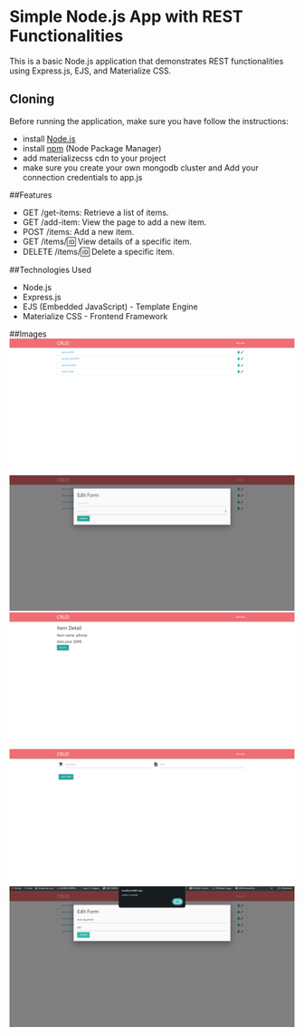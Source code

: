 # Simple Node.js App with REST Functionalities

This is a basic Node.js application that demonstrates REST functionalities using Express.js, EJS, and Materialize CSS.

## Cloning
Before running the application, make sure you have follow the instructions:
- install [Node.js](https://nodejs.org/)
- install [npm](https://www.npmjs.com/) (Node Package Manager)
- add materializecss cdn to your project
- make sure you create your own mongodb cluster and Add your connection credentials to app.js

##Features
-  GET /get-items: Retrieve a list of items.
-  GET /add-item: View the page to add a new item.
-  POST /items: Add a new item.
-  GET /items/:id: View details of a specific item.
-  DELETE /items/:id: Delete a specific item.


##Technologies Used
-   Node.js
-   Express.js
-   EJS (Embedded JavaScript) - Template Engine
-   Materialize CSS - Frontend Framework

##Images
![Alt Text](S1.png)
![Alt Text](S2.png)
![Alt Text](S3.png)
![Alt Text](S4.png)
![Alt Text](S5.png)

